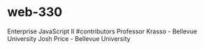 # web-330
Enterprise JavaScript II
#contributors
Professor Krasso - Bellevue University
Josh Price - Bellevue University
